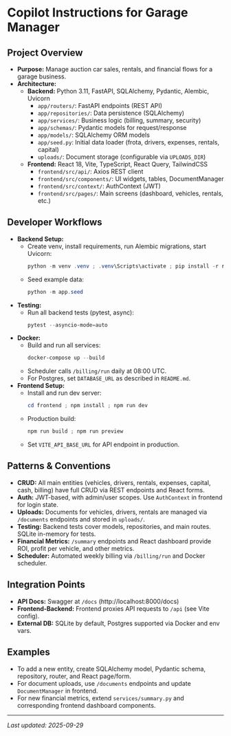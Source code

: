 # Copilot Instructions for Garage Manager

## Project Overview
- **Purpose:** Manage auction car sales, rentals, and financial flows for a garage business.
- **Architecture:**
  - **Backend:** Python 3.11, FastAPI, SQLAlchemy, Pydantic, Alembic, Uvicorn
    - `app/routers/`: FastAPI endpoints (REST API)
    - `app/repositories/`: Data persistence (SQLAlchemy)
    - `app/services/`: Business logic (billing, summary, security)
    - `app/schemas/`: Pydantic models for request/response
    - `app/models/`: SQLAlchemy ORM models
    - `app/seed.py`: Initial data loader (frota, drivers, expenses, rentals, capital)
    - `uploads/`: Document storage (configurable via `UPLOADS_DIR`)
  - **Frontend:** React 18, Vite, TypeScript, React Query, TailwindCSS
    - `frontend/src/api/`: Axios REST client
    - `frontend/src/components/`: UI widgets, tables, DocumentManager
    - `frontend/src/context/`: AuthContext (JWT)
    - `frontend/src/pages/`: Main screens (dashboard, vehicles, rentals, etc.)

## Developer Workflows
- **Backend Setup:**
  - Create venv, install requirements, run Alembic migrations, start Uvicorn:
    ```powershell
    python -m venv .venv ; .venv\Scripts\activate ; pip install -r requirements.txt ; alembic upgrade head ; uvicorn app.main:app --reload
    ```
  - Seed example data:
    ```powershell
    python -m app.seed
    ```
- **Testing:**
  - Run all backend tests (pytest, async):
    ```powershell
    pytest --asyncio-mode=auto
    ```
- **Docker:**
  - Build and run all services:
    ```powershell
    docker-compose up --build
    ```
  - Scheduler calls `/billing/run` daily at 08:00 UTC.
  - For Postgres, set `DATABASE_URL` as described in `README.md`.
- **Frontend Setup:**
  - Install and run dev server:
    ```powershell
    cd frontend ; npm install ; npm run dev
    ```
  - Production build:
    ```powershell
    npm run build ; npm run preview
    ```
  - Set `VITE_API_BASE_URL` for API endpoint in production.

## Patterns & Conventions
- **CRUD:** All main entities (vehicles, drivers, rentals, expenses, capital, cash, billing) have full CRUD via REST endpoints and React forms.
- **Auth:** JWT-based, with admin/user scopes. Use `AuthContext` in frontend for login state.
- **Uploads:** Documents for vehicles, drivers, rentals are managed via `/documents` endpoints and stored in `uploads/`.
- **Testing:** Backend tests cover models, repositories, and main routes. SQLite in-memory for tests.
- **Financial Metrics:** `/summary` endpoints and React dashboard provide ROI, profit per vehicle, and other metrics.
- **Scheduler:** Automated weekly billing via `/billing/run` and Docker scheduler.

## Integration Points
- **API Docs:** Swagger at `/docs` (http://localhost:8000/docs)
- **Frontend-Backend:** Frontend proxies API requests to `/api` (see Vite config).
- **External DB:** SQLite by default, Postgres supported via Docker and env vars.

## Examples
- To add a new entity, create SQLAlchemy model, Pydantic schema, repository, router, and React page/form.
- For document uploads, use `/documents` endpoints and update `DocumentManager` in frontend.
- For new financial metrics, extend `services/summary.py` and corresponding frontend dashboard components.

---
_Last updated: 2025-09-29_

